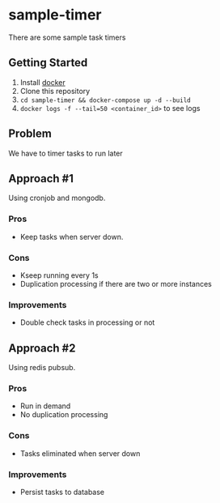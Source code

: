 # sample-timer

There are some sample task timers

## Getting Started

1. Install [docker](https://www.docker.com/products/docker#/mac)
1. Clone this repository
1. `cd sample-timer && docker-compose up -d --build`
1. `docker logs -f --tail=50 <container_id>` to see logs

## Problem

We have to timer tasks to run later

## Approach #1

Using cronjob and mongodb.

### Pros

- Keep tasks when server down.

### Cons

- Kseep running every 1s
- Duplication processing if there are two or more instances

### Improvements

- Double check tasks in processing or not

## Approach #2

Using redis pubsub.

### Pros

- Run in demand
- No duplication processing

### Cons

- Tasks eliminated when server down

### Improvements

- Persist tasks to database
